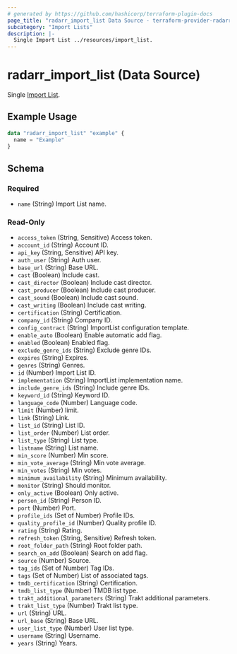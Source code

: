 ```yaml
---
# generated by https://github.com/hashicorp/terraform-plugin-docs
page_title: "radarr_import_list Data Source - terraform-provider-radarr"
subcategory: "Import Lists"
description: |-
  Single Import List ../resources/import_list.
---
```


# radarr_import_list (Data Source)

<!-- subcategory:Import Lists -->
Single [Import List](../resources/import_list).

## Example Usage

```terraform
data "radarr_import_list" "example" {
  name = "Example"
}
```

<!-- schema generated by tfplugindocs -->
## Schema

### Required

- `name` (String) Import List name.

### Read-Only

- `access_token` (String, Sensitive) Access token.
- `account_id` (String) Account ID.
- `api_key` (String, Sensitive) API key.
- `auth_user` (String) Auth user.
- `base_url` (String) Base URL.
- `cast` (Boolean) Include cast.
- `cast_director` (Boolean) Include cast director.
- `cast_producer` (Boolean) Include cast producer.
- `cast_sound` (Boolean) Include cast sound.
- `cast_writing` (Boolean) Include cast writing.
- `certification` (String) Certification.
- `company_id` (String) Company ID.
- `config_contract` (String) ImportList configuration template.
- `enable_auto` (Boolean) Enable automatic add flag.
- `enabled` (Boolean) Enabled flag.
- `exclude_genre_ids` (String) Exclude genre IDs.
- `expires` (String) Expires.
- `genres` (String) Genres.
- `id` (Number) Import List ID.
- `implementation` (String) ImportList implementation name.
- `include_genre_ids` (String) Include genre IDs.
- `keyword_id` (String) Keyword ID.
- `language_code` (Number) Language code.
- `limit` (Number) limit.
- `link` (String) Link.
- `list_id` (String) List ID.
- `list_order` (Number) List order.
- `list_type` (String) List type.
- `listname` (String) List name.
- `min_score` (Number) Min score.
- `min_vote_average` (String) Min vote average.
- `min_votes` (String) Min votes.
- `minimum_availability` (String) Minimum availability.
- `monitor` (String) Should monitor.
- `only_active` (Boolean) Only active.
- `person_id` (String) Person ID.
- `port` (Number) Port.
- `profile_ids` (Set of Number) Profile IDs.
- `quality_profile_id` (Number) Quality profile ID.
- `rating` (String) Rating.
- `refresh_token` (String, Sensitive) Refresh token.
- `root_folder_path` (String) Root folder path.
- `search_on_add` (Boolean) Search on add flag.
- `source` (Number) Source.
- `tag_ids` (Set of Number) Tag IDs.
- `tags` (Set of Number) List of associated tags.
- `tmdb_certification` (String) Certification.
- `tmdb_list_type` (Number) TMDB list type.
- `trakt_additional_parameters` (String) Trakt additional parameters.
- `trakt_list_type` (Number) Trakt list type.
- `url` (String) URL.
- `url_base` (String) Base URL.
- `user_list_type` (Number) User list type.
- `username` (String) Username.
- `years` (String) Years.
